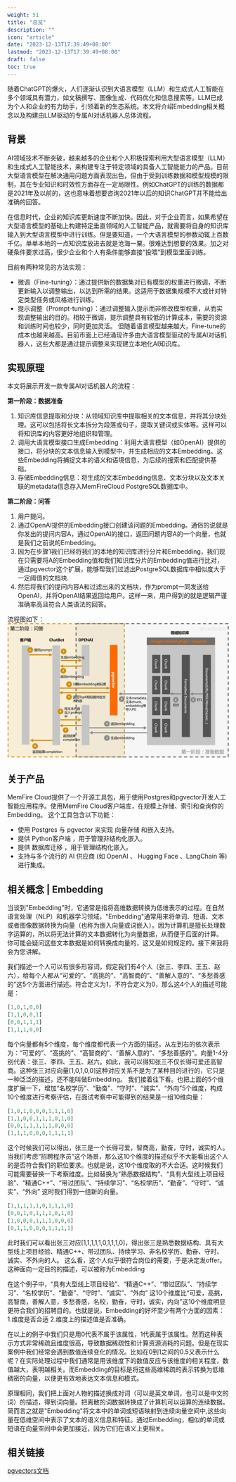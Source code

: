 ```yaml
---
weight: 51
title: "总览"
description: ""
icon: "article"
date: "2023-12-13T17:39:49+08:00"
lastmod: "2023-12-13T17:39:49+08:00"
draft: false
toc: true
---
```




随着ChatGPT的爆火，人们逐渐认识到大语言模型（LLM）和生成式人工智能在多个领域具有潜力，如文稿撰写、图像生成、代码优化和信息搜索等。LLM已成为个人和企业的有力助手，引领着新的生态系统。本文将介绍Embedding相关概念以及构建由LLM驱动的专属AI对话机器人总体流程。

## 背景
AI领域技术不断突破，越来越多的企业和个人积极探索利用大型语言模型（LLM）和生成式人工智能技术，来构建专注于特定领域的具备人工智能能力的产品。目前大型语言模型在解决通用问题方面表现出色，但由于受到训练数据和模型规模的限制，其在专业知识和时效性方面存在一定局限性。例如ChatGPT的训练的数据都是2021年及以前的，这也意味着想要咨询2021年以后的知识ChatGPT并不能给出准确的回答。

在信息时代，企业的知识库更新速度不断加快。因此，对于企业而言，如果希望在大型语言模型的基础上构建特定垂直领域的人工智能产品，就需要将自身的知识库输入到大型语言模型中进行训练。但是要知道，一个大语言模型的参数动辄上百数千亿。单单本地的一点知识库放进去就是沧海一粟。很难达到想要的效果。加之对硬条件要求过高，很少企业和个人有条件能够直接“投喂”到模型里面训练。

目前有两种常见的方法实现：
- 微调（Fine-tuning）：通过提供新的数据集对已有模型的权重进行微调，不断更新输入以调整输出，以达到所需的结果。这适用于数据集规模不大或针对特定类型任务或风格进行训练。
- 提示调整（Prompt-tuning）：通过调整输入提示而非修改模型权重，从而实现调整输出的目的。相较于微调，提示调整具有较低的计算成本，需要的资源和训练时间也较少，同时更加灵活。
但随着语言模型越来越大，Fine-tune的成本也越来越高。目前市面上已经涌现许多由大语言模型驱动的专属AI对话机器人，这些大都是通过提示调整来实现建立本地化AI知识库。


## 实现原理

本文将展示开发一款专属AI对话机器人的流程：

**第一阶段：数据准备**
1. 知识库信息提取和分块：从领域知识库中提取相关的文本信息，并将其分块处理。这可以包括将长文本拆分为段落或句子，提取关键词或实体等。这样可以将知识库的内容更好地组织和管理。
2. 调用大语言模型接口生成Embedding：利用大语言模型（如OpenAI）提供的接口，将分块的文本信息输入到模型中，并生成相应的文本Embedding。这些Embedding将捕捉文本的语义和语境信息，为后续的搜索和匹配提供基础。
3. 存储Embedding信息：将生成的文本Embedding信息、文本分块以及文本关联的metadata信息存入MemFireCloud PostgreSQL数据库中。

**第二阶段：问答**
1. 用户提问。
2. 通过OpenAI提供的Embedding接口创建该问题的Embedding。通俗的说就是你发出的提问内容A，通过OpenAI的接口，返回问题内容A的一个向量，也就是我们之前说的Embedding。
3. 因为在步骤1我们已经将我们的本地的知识库进行分片和Embedding，我们现在只需要将A的Embedding值和我们知识库分片的Embedding值进行比对，通过pgvector这个扩展，能够帮我们过滤出PostgreSQL数据库中相似度大于一定阈值的文档块.
4. 然后将我们的提问内容A和过滤出来的文档块，作为prompt一同发送给OpenAI，并将OpenAI结果返回给用户。这样一来，用户得到的就是逻辑严谨准确率高且符合人类语法的回答。

流程图如下：
<img src="../../img/ai/流程图.png">

## 关于产品
MemFire Cloud提供了一个开源工具包，用于使用Postgres和pgvector开发人工智能应用程序。使用MemFire Cloud客户端库，在规模上存储、索引和查询你的Embedding。
这个工具包含以下功能：
- 使用 Postgres 与 pgvector 来实现 向量存储 和嵌入支持。
- 提供 Python客户端 ，用于管理非结构化嵌入。
- 提供 数据库迁移 ，用于管理结构化嵌入。
- 支持与多个流行的 AI 供应商 (如 OpenAI 、 Hugging Face 、LangChain 等) 进行集成。


## 相关概念 | Embedding

当谈到"Embedding"时，它通常是指将高维数据转换为低维表示的过程。在自然语言处理（NLP）和机器学习领域，"Embedding"通常用来将单词、短语、文本或者图像数据转换为向量（也称为嵌入向量或词嵌入）。因为计算机是擅长处理数字运算的，所以将无法计算的文本数据转化为向量数据，从而便于后面的计算。
你可能会疑问这些文本数据是如何转换成向量的，这又是如何规定的。接下来我将会为您讲解。

我们描述一个人可以有很多形容词，假定我们有4个人（张三、李四、王五、赵六），给每个人都从“可爱的”、“高挑的”、“高智商的”、“善解人意的”、“多愁善感的”这5个方面进行描述。符合定义为1，不符合定义为0，那么这4个人的描述可能是：
```python
[1,0,1,0,0]
[1,1,0,0,1]
[0,0,1,1,1]
[1,1,1,0,0]
```
每个向量都有5个维度，每个维度都代表一个方面的描述。从左到右的依次表示为：“可爱的”、“高挑的”、“高智商的”、“善解人意的”、“多愁善感的”。向量1-4分别代表：张三、李四、王五、赵六。如此，我可以得知张三不仅长得可爱还高智商。这种张三对应向量[1,0,1,0,0]这种对应关系不是为了某种目的进行的，它只是一种泛泛的描述，还不能叫做Embedding。
我们接着往下看。也把上面的5个维度扩展一下，增加“名校学历”、“勤奋”、“守时”、“诚实”、“外向”5个维度，构成10个维度进行考察评估，在面试考察中可能得到的结果是一组10维向量：
```python
[1,0,1,0,0,0,1,1,1,0]
[1,1,0,0,1,1,1,0,1,0]
[0,0,1,1,1,1,1,0,0,0]
[1,1,1,0,0,0,1,1,1,1]
```
这个时候我们可以得出，张三是一个长得可爱，智商高，勤奋，守时，诚实的人。
当我们考虑“招聘程序员”这个场景，那么这10个维度的描述似乎不大能看出这个人的是否符合我们的职位要求。也就是说，这10个维度取的不大合适。这时候我们可能需要替换一下考察维度。比如替换为“熟悉数据结构”、“具有大型线上项目经验”、“精通C++”、“带过团队”、“持续学习”、“名校学历”、“勤奋”、“守时”、“诚实”、“外向”
这时我们得到一组新的向量。
```python
[1,1,1,1,1,0,1,1,1,0] 
[0,0,1,0,1,1,1,0,1,0]   
[1,0,0,0,1,1,1,0,0,0]
[0,1,1,0,0,0,1,1,1,1]
```
此时我们可以看出张三对应[1,1,1,1,1,0,1,1,1,0]，得出张三是熟悉数据结构、具有大型线上项目经验、精通C++、带过团队、持续学习、非名校学历、勤奋、守时、诚实、不外向的人。
这么看，这个人似乎很符合岗位的需要，于是决定发offer。这种面向一定目的的描述，可以被称为Embedding

在这个例子中，“具有大型线上项目经验”、“精通C++”、“带过团队”、“持续学习”、“名校学历”、“勤奋”、“守时”、“诚实”、“外向” 这10个维度比“可爱，高挑，高智商，善解人意，多愁善感，名校，勤奋，守时，诚实，内向”这10个维度明显更符合我们的招聘目的。也就是说，Embedding的好坏至少有两个方面的因素：1.维度是否合适 2.维度上的描述值是否准确。

在以上的例子中我们只是用0代表不属于该属性，1代表属于该属性。然而这种表示方式非常稀疏且维度很高，导致数据稀疏性和计算资源消耗的问题。但是在现实案例中我们经常会遇到数值连续变化的情况。比如在0到1之间的0.5又表示什么呢？在实际处理过程中我们通常是用该维度下的数值反应与该维度的相关程度，数值越大，表明越相关。而Embedding的目标是将这些高维稀疏的表示转换为低维稠密的向量，以便更有效地表达文本信息和模式。

原理相同，我们把上面对人物的描述换成对词（可以是英文单词，也可以是中文的词）的描述，得到词向量。把离散的词数据转换成了计算机可以运算的连续数据。简而言之就是"Embedding"将文本中的单词或短语映射到连续向量空间中,这些向量在低维空间中表示了文本的语义信息和特征。通过Embedding，相似的单词或短语在向量空间中会更加接近，因为它们在语义上更相关。

## 相关链接
[pgvectors文档](/docs/app/database/extensions/pgvector)
